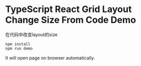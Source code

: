 TypeScript React Grid Layout Change Size From Code Demo
=======================================================

在代码中改变layout的size

```
npm install
npm run demo
```

It will open page on browser automatically.
